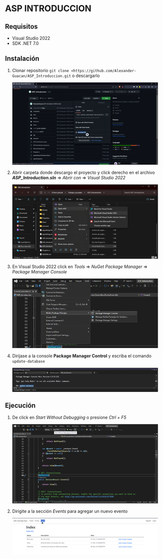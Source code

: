 # ASP INTRODUCCION

## Requisitos

- Visual Studio 2022
- SDK .NET 7.0

## Instalación

1. Clonar repositorio `git clone <https://github.com/Alexander-Guacan/ASP_Introduccion.git` o descargarlo

    ![download_project](https://github.com/Alexander-Guacan/ASP_Introduccion/blob/main/assets/img/download_project.png?raw=true)

2. Abrir carpeta donde descargo el proyecto y click derecho en el archivo ***ASP_Introduction.sln*** => *Abrir con* => *Visual Studio 2022*

    ![open_project](https://github.com/Alexander-Guacan/ASP_Introduccion/blob/main/assets/img/open_project.png?raw=true)

3. En Visual Studio 2022 click en *Tools* => *NuGet Package Manager* => *Package Manager Console*

    ![open_package_manager_console](https://github.com/Alexander-Guacan/ASP_Introduccion/blob/main/assets/img/open_package_manager_console.png?raw=true)

4. Dirijase a la console **Package Manager Control** y escriba el comando `update-database`

    ![update_database](https://github.com/Alexander-Guacan/ASP_Introduccion/blob/main/assets/img/update_database.png?raw=true)

## Ejecución

1. De click en *Start Without Debugging* o presione *Ctrl + F5*

    ![run_project](https://github.com/Alexander-Guacan/ASP_Introduccion/blob/main/assets/img/run_project.png?raw=true)

2. Dirigite a la sección *Events* para agregar un nuevo evento

    ![index_page](https://github.com/Alexander-Guacan/ASP_Introduccion/blob/main/assets/img/index_page.png?raw=true)
